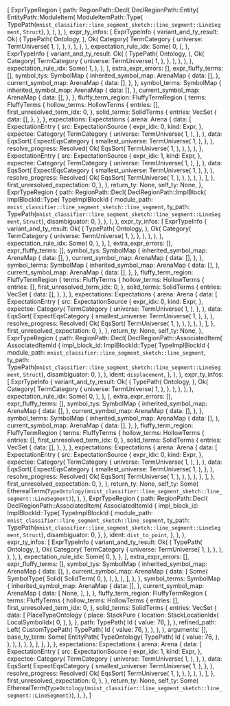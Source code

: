 [
    ExprTypeRegion {
        path: RegionPath::Decl(
            DeclRegionPath::Entity(
                EntityPath::ModuleItem(
                    ModuleItemPath::Type(
                        TypePath(`mnist_classifier::line_segment_sketch::line_segment::LineSegment`, `Struct`),
                    ),
                ),
            ),
        ),
        expr_ty_infos: [
            ExprTypeInfo {
                variant_and_ty_result: Ok(
                    (
                        TypePath(
                            Ontology,
                        ),
                        Ok(
                            Category(
                                TermCategory {
                                    universe: TermUniverse(
                                        1,
                                    ),
                                },
                            ),
                        ),
                    ),
                ),
                expectation_rule_idx: Some(
                    0,
                ),
            },
            ExprTypeInfo {
                variant_and_ty_result: Ok(
                    (
                        TypePath(
                            Ontology,
                        ),
                        Ok(
                            Category(
                                TermCategory {
                                    universe: TermUniverse(
                                        1,
                                    ),
                                },
                            ),
                        ),
                    ),
                ),
                expectation_rule_idx: Some(
                    1,
                ),
            },
        ],
        extra_expr_errors: [],
        expr_fluffy_terms: [],
        symbol_tys: SymbolMap {
            inherited_symbol_map: ArenaMap {
                data: [],
            },
            current_symbol_map: ArenaMap {
                data: [],
            },
        },
        symbol_terms: SymbolMap {
            inherited_symbol_map: ArenaMap {
                data: [],
            },
            current_symbol_map: ArenaMap {
                data: [],
            },
        },
        fluffy_term_region: FluffyTermRegion {
            terms: FluffyTerms {
                hollow_terms: HollowTerms {
                    entries: [],
                    first_unresolved_term_idx: 0,
                },
                solid_terms: SolidTerms {
                    entries: VecSet {
                        data: [],
                    },
                },
            },
            expectations: Expectations {
                arena: Arena {
                    data: [
                        ExpectationEntry {
                            src: ExpectationSource {
                                expr_idx: 0,
                                kind: Expr,
                            },
                            expectee: Category(
                                TermCategory {
                                    universe: TermUniverse(
                                        1,
                                    ),
                                },
                            ),
                            data: EqsSort(
                                ExpectEqsCategory {
                                    smallest_universe: TermUniverse(
                                        1,
                                    ),
                                },
                            ),
                            resolve_progress: Resolved(
                                Ok(
                                    EqsSort(
                                        TermUniverse(
                                            1,
                                        ),
                                    ),
                                ),
                            ),
                        },
                        ExpectationEntry {
                            src: ExpectationSource {
                                expr_idx: 1,
                                kind: Expr,
                            },
                            expectee: Category(
                                TermCategory {
                                    universe: TermUniverse(
                                        1,
                                    ),
                                },
                            ),
                            data: EqsSort(
                                ExpectEqsCategory {
                                    smallest_universe: TermUniverse(
                                        1,
                                    ),
                                },
                            ),
                            resolve_progress: Resolved(
                                Ok(
                                    EqsSort(
                                        TermUniverse(
                                            1,
                                        ),
                                    ),
                                ),
                            ),
                        },
                    ],
                },
                first_unresolved_expectation: 0,
            },
        },
        return_ty: None,
        self_ty: None,
    },
    ExprTypeRegion {
        path: RegionPath::Decl(
            DeclRegionPath::ImplBlock(
                ImplBlockId::Type(
                    TypeImplBlockId {
                        module_path: `mnist_classifier::line_segment_sketch::line_segment`,
                        ty_path: TypePath(`mnist_classifier::line_segment_sketch::line_segment::LineSegment`, `Struct`),
                        disambiguator: 0,
                    },
                ),
            ),
        ),
        expr_ty_infos: [
            ExprTypeInfo {
                variant_and_ty_result: Ok(
                    (
                        TypePath(
                            Ontology,
                        ),
                        Ok(
                            Category(
                                TermCategory {
                                    universe: TermUniverse(
                                        1,
                                    ),
                                },
                            ),
                        ),
                    ),
                ),
                expectation_rule_idx: Some(
                    0,
                ),
            },
        ],
        extra_expr_errors: [],
        expr_fluffy_terms: [],
        symbol_tys: SymbolMap {
            inherited_symbol_map: ArenaMap {
                data: [],
            },
            current_symbol_map: ArenaMap {
                data: [],
            },
        },
        symbol_terms: SymbolMap {
            inherited_symbol_map: ArenaMap {
                data: [],
            },
            current_symbol_map: ArenaMap {
                data: [],
            },
        },
        fluffy_term_region: FluffyTermRegion {
            terms: FluffyTerms {
                hollow_terms: HollowTerms {
                    entries: [],
                    first_unresolved_term_idx: 0,
                },
                solid_terms: SolidTerms {
                    entries: VecSet {
                        data: [],
                    },
                },
            },
            expectations: Expectations {
                arena: Arena {
                    data: [
                        ExpectationEntry {
                            src: ExpectationSource {
                                expr_idx: 0,
                                kind: Expr,
                            },
                            expectee: Category(
                                TermCategory {
                                    universe: TermUniverse(
                                        1,
                                    ),
                                },
                            ),
                            data: EqsSort(
                                ExpectEqsCategory {
                                    smallest_universe: TermUniverse(
                                        1,
                                    ),
                                },
                            ),
                            resolve_progress: Resolved(
                                Ok(
                                    EqsSort(
                                        TermUniverse(
                                            1,
                                        ),
                                    ),
                                ),
                            ),
                        },
                    ],
                },
                first_unresolved_expectation: 0,
            },
        },
        return_ty: None,
        self_ty: None,
    },
    ExprTypeRegion {
        path: RegionPath::Decl(
            DeclRegionPath::AssociatedItem(
                AssociatedItemId {
                    impl_block_id: ImplBlockId::Type(
                        TypeImplBlockId {
                            module_path: `mnist_classifier::line_segment_sketch::line_segment`,
                            ty_path: TypePath(`mnist_classifier::line_segment_sketch::line_segment::LineSegment`, `Struct`),
                            disambiguator: 0,
                        },
                    ),
                    ident: `displacement`,
                },
            ),
        ),
        expr_ty_infos: [
            ExprTypeInfo {
                variant_and_ty_result: Ok(
                    (
                        TypePath(
                            Ontology,
                        ),
                        Ok(
                            Category(
                                TermCategory {
                                    universe: TermUniverse(
                                        1,
                                    ),
                                },
                            ),
                        ),
                    ),
                ),
                expectation_rule_idx: Some(
                    0,
                ),
            },
        ],
        extra_expr_errors: [],
        expr_fluffy_terms: [],
        symbol_tys: SymbolMap {
            inherited_symbol_map: ArenaMap {
                data: [],
            },
            current_symbol_map: ArenaMap {
                data: [],
            },
        },
        symbol_terms: SymbolMap {
            inherited_symbol_map: ArenaMap {
                data: [],
            },
            current_symbol_map: ArenaMap {
                data: [],
            },
        },
        fluffy_term_region: FluffyTermRegion {
            terms: FluffyTerms {
                hollow_terms: HollowTerms {
                    entries: [],
                    first_unresolved_term_idx: 0,
                },
                solid_terms: SolidTerms {
                    entries: VecSet {
                        data: [],
                    },
                },
            },
            expectations: Expectations {
                arena: Arena {
                    data: [
                        ExpectationEntry {
                            src: ExpectationSource {
                                expr_idx: 0,
                                kind: Expr,
                            },
                            expectee: Category(
                                TermCategory {
                                    universe: TermUniverse(
                                        1,
                                    ),
                                },
                            ),
                            data: EqsSort(
                                ExpectEqsCategory {
                                    smallest_universe: TermUniverse(
                                        1,
                                    ),
                                },
                            ),
                            resolve_progress: Resolved(
                                Ok(
                                    EqsSort(
                                        TermUniverse(
                                            1,
                                        ),
                                    ),
                                ),
                            ),
                        },
                    ],
                },
                first_unresolved_expectation: 0,
            },
        },
        return_ty: None,
        self_ty: Some(
            EtherealTerm(`TypeOntology(mnist_classifier::line_segment_sketch::line_segment::LineSegment)`),
        ),
    },
    ExprTypeRegion {
        path: RegionPath::Decl(
            DeclRegionPath::AssociatedItem(
                AssociatedItemId {
                    impl_block_id: ImplBlockId::Type(
                        TypeImplBlockId {
                            module_path: `mnist_classifier::line_segment_sketch::line_segment`,
                            ty_path: TypePath(`mnist_classifier::line_segment_sketch::line_segment::LineSegment`, `Struct`),
                            disambiguator: 0,
                        },
                    ),
                    ident: `dist_to_point`,
                },
            ),
        ),
        expr_ty_infos: [
            ExprTypeInfo {
                variant_and_ty_result: Ok(
                    (
                        TypePath(
                            Ontology,
                        ),
                        Ok(
                            Category(
                                TermCategory {
                                    universe: TermUniverse(
                                        1,
                                    ),
                                },
                            ),
                        ),
                    ),
                ),
                expectation_rule_idx: Some(
                    0,
                ),
            },
        ],
        extra_expr_errors: [],
        expr_fluffy_terms: [],
        symbol_tys: SymbolMap {
            inherited_symbol_map: ArenaMap {
                data: [],
            },
            current_symbol_map: ArenaMap {
                data: [
                    Some(
                        SymbolType(
                            Solid(
                                SolidTerm(
                                    0,
                                ),
                            ),
                        ),
                    ),
                ],
            },
        },
        symbol_terms: SymbolMap {
            inherited_symbol_map: ArenaMap {
                data: [],
            },
            current_symbol_map: ArenaMap {
                data: [
                    None,
                ],
            },
        },
        fluffy_term_region: FluffyTermRegion {
            terms: FluffyTerms {
                hollow_terms: HollowTerms {
                    entries: [],
                    first_unresolved_term_idx: 0,
                },
                solid_terms: SolidTerms {
                    entries: VecSet {
                        data: [
                            PlaceTypeOntology {
                                place: StackPure {
                                    location: StackLocationIdx(
                                        LocalSymbolIdx(
                                            0,
                                        ),
                                    ),
                                },
                                path: TypePath(
                                    Id {
                                        value: 76,
                                    },
                                ),
                                refined_path: Left(
                                    CustomTypePath(
                                        TypePath(
                                            Id {
                                                value: 76,
                                            },
                                        ),
                                    ),
                                ),
                                arguments: [],
                                base_ty_term: Some(
                                    EntityPath(
                                        TypeOntology(
                                            TypePath(
                                                Id {
                                                    value: 76,
                                                },
                                            ),
                                        ),
                                    ),
                                ),
                            },
                        ],
                    },
                },
            },
            expectations: Expectations {
                arena: Arena {
                    data: [
                        ExpectationEntry {
                            src: ExpectationSource {
                                expr_idx: 1,
                                kind: Expr,
                            },
                            expectee: Category(
                                TermCategory {
                                    universe: TermUniverse(
                                        1,
                                    ),
                                },
                            ),
                            data: EqsSort(
                                ExpectEqsCategory {
                                    smallest_universe: TermUniverse(
                                        1,
                                    ),
                                },
                            ),
                            resolve_progress: Resolved(
                                Ok(
                                    EqsSort(
                                        TermUniverse(
                                            1,
                                        ),
                                    ),
                                ),
                            ),
                        },
                    ],
                },
                first_unresolved_expectation: 0,
            },
        },
        return_ty: None,
        self_ty: Some(
            EtherealTerm(`TypeOntology(mnist_classifier::line_segment_sketch::line_segment::LineSegment)`),
        ),
    },
]